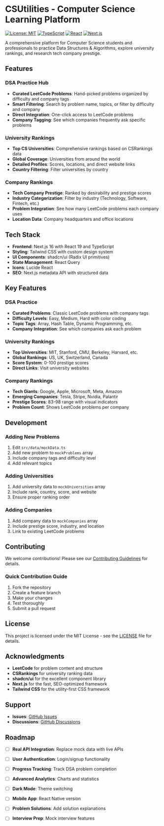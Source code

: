 # CSUtilities - Computer Science Learning Platform

[![License: MIT](https://img.shields.io/badge/License-MIT-yellow.svg)](https://opensource.org/licenses/MIT)
[![TypeScript](https://img.shields.io/badge/TypeScript-007ACC?logo=typescript&logoColor=white)](https://www.typescriptlang.org/)
[![React](https://img.shields.io/badge/React-20232A?logo=react&logoColor=61DAFB)](https://reactjs.org/)
[![Next.js](https://img.shields.io/badge/Next.js-000000?logo=next.js&logoColor=white)](https://nextjs.org/)

A comprehensive platform for Computer Science students and professionals to practice Data Structures & Algorithms, explore university rankings, and research tech company prestige.

## Features

### DSA Practice Hub
- **Curated LeetCode Problems**: Hand-picked problems organized by difficulty and company tags
- **Smart Filtering**: Search by problem name, topics, or filter by difficulty and company
- **Direct Integration**: One-click access to LeetCode problems
- **Company Tagging**: See which companies frequently ask specific problems

### University Rankings
- **Top CS Universities**: Comprehensive rankings based on CSRankings data
- **Global Coverage**: Universities from around the world
- **Detailed Profiles**: Scores, locations, and direct website links
- **Country Filtering**: Filter universities by country

### Company Rankings
- **Tech Company Prestige**: Ranked by desirability and prestige scores
- **Industry Categorization**: Filter by industry (Technology, Software, Fintech, etc.)
- **Problem Integration**: See how many LeetCode problems each company uses
- **Location Data**: Company headquarters and office locations

## Tech Stack

- **Frontend**: Next.js 16 with React 19 and TypeScript
- **Styling**: Tailwind CSS with custom design system
- **UI Components**: shadcn/ui (Radix UI primitives)
- **State Management**: React Query
- **Icons**: Lucide React
- **SEO**: Next.js metadata API with structured data


## Key Features

### DSA Practice
- **Curated Problems**: Classic LeetCode problems with company tags
- **Difficulty Levels**: Easy, Medium, Hard with color coding
- **Topic Tags**: Array, Hash Table, Dynamic Programming, etc.
- **Company Integration**: See which companies ask each problem

### University Rankings
- **Top Universities**: MIT, Stanford, CMU, Berkeley, Harvard, etc.
- **Global Rankings**: US, UK, Switzerland, Canada
- **Score System**: 0-100 prestige scores
- **Direct Links**: Visit university websites

### Company Rankings
- **Tech Giants**: Google, Apple, Microsoft, Meta, Amazon
- **Emerging Companies**: Tesla, Stripe, Nvidia, Palantir
- **Prestige Scores**: 83-98 range with visual indicators
- **Problem Count**: Shows LeetCode problems per company

## Development

### Adding New Problems
1. Edit `src/data/mockData.ts`
2. Add new problem to `mockProblems` array
3. Include company tags and difficulty level
4. Add relevant topics

### Adding Universities
1. Add university data to `mockUniversities` array
2. Include rank, country, score, and website
3. Ensure proper ranking order

### Adding Companies
1. Add company data to `mockCompanies` array
2. Include prestige score, industry, and location
3. Link to existing LeetCode problems

## Contributing

We welcome contributions! Please see our [Contributing Guidelines](CONTRIBUTING.md) for details.

### Quick Contribution Guide
1. Fork the repository
2. Create a feature branch
3. Make your changes
4. Test thoroughly
5. Submit a pull request

## License

This project is licensed under the MIT License - see the [LICENSE](LICENSE) file for details.

## Acknowledgments

- **LeetCode** for problem content and structure
- **CSRankings** for university ranking data
- **shadcn/ui** for the excellent component library
- **Next.js** for the fast, SEO-optimized framework
- **Tailwind CSS** for the utility-first CSS framework

## Support

- **Issues**: [GitHub Issues](https://github.com/aprameyak/CSUtilities/issues)
- **Discussions**: [GitHub Discussions](https://github.com/aprameyak/CSUtilities/discussions)

## Roadmap

- [ ] **Real API Integration**: Replace mock data with live APIs
- [ ] **User Authentication**: Login/signup functionality
- [ ] **Progress Tracking**: Track DSA problem completion
- [ ] **Advanced Analytics**: Charts and statistics
- [ ] **Dark Mode**: Theme switching
- [ ] **Mobile App**: React Native version
- [ ] **Problem Solutions**: Add solution explanations
- [ ] **Interview Prep**: Mock interview features

